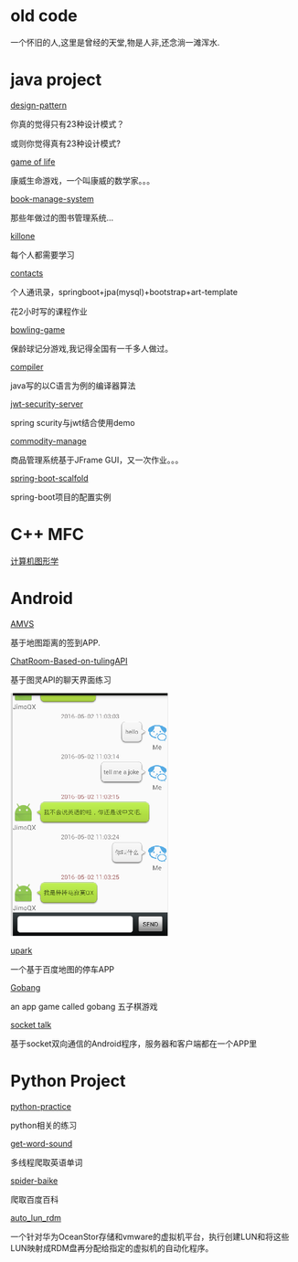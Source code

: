 # old code
一个怀旧的人,这里是曾经的天堂,物是人非,还念淌一滩浑水.

# java project

[design-pattern](./design-pattern)

你真的觉得只有23种设计模式？

或则你觉得真有23种设计模式?

[game of life](./game-of-life)

康威生命游戏，一个叫康威的数学家。。。

[book-manage-system](./book-manage-system)

那些年做过的图书管理系统...

[killone](./master/killone)

每个人都需要学习

[contacts](./Contacts)

个人通讯录，springboot+jpa(mysql)+bootstrap+art-template

花2小时写的课程作业

[bowling-game](./bowling-game)

保龄球记分游戏,我记得全国有一千多人做过。

[compiler](./compiler)

java写的以C语言为例的编译器算法

[jwt-security-server](./jwt-security-server)

spring scurity与jwt结合使用demo

[commodity-manage](./commodity-manage)

商品管理系统基于JFrame GUI，又一次作业。。。

[spring-boot-scalfold](./spring-boot-scalfold)

spring-boot项目的配置实例

# C++ MFC

[计算机图形学](./ComputerGraphics)

# Android
[AMVS](./android/AMVS)

基于地图距离的签到APP.

[ChatRoom-Based-on-tulingAPI](./android/chatroom-based-on-tulingAPI)

基于图灵API的聊天界面练习

![face](./android/chatroom-based-on-tulingAPI/1.PNG)

[upark](./android/upark)

一个基于百度地图的停车APP

[Gobang](./android/gobang)

an app game called gobang
五子棋游戏

[socket talk](./android/socket-talk)

基于socket双向通信的Android程序，服务器和客户端都在一个APP里

# Python Project

[python-practice](./python/python-practice)

python相关的练习

[get-word-sound](./python/get-word-sound)

多线程爬取英语单词

[spider-baike](./python/spider-baike)

爬取百度百科

[auto_lun_rdm](./python/auto_lun_rdm)

一个针对华为OceanStor存储和vmware的虚拟机平台，执行创建LUN和将这些LUN映射成RDM盘再分配给指定的虚拟机的自动化程序。